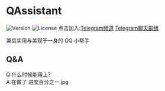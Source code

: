 # QAssistant
![Version](https://img.shields.io/github/stars/KitsunePie/QAssistant)
![License](https://img.shields.io/github/license/KitsunePie/QAssistant)
点击加入:[Telegram频道](https://t.me/QAssistant)   [Telegram聊天群组](https://t.me/QAssistantChat)

兼具实用与美观于一身的 QQ 小帮手

## Q&A
Q:什么时候能用上?    
A:在做了 进度百分之一.jpg
